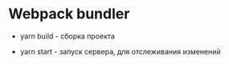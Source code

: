 # Webpack bundler

* yarn build - сборка проекта

* yarn start - запуск сервера, для отслеживания изменений
